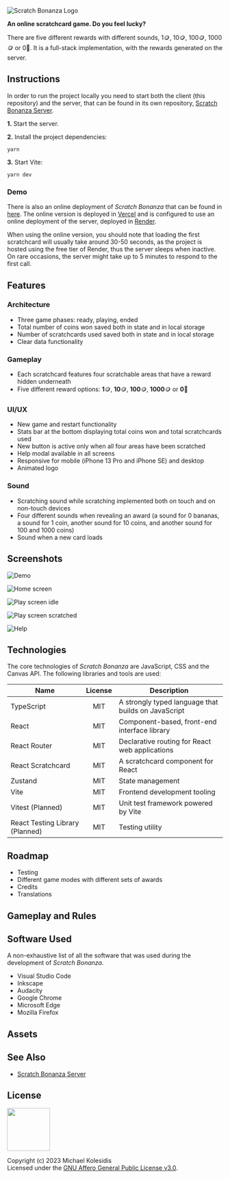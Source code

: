 ![Scratch Bonanza Logo](./public/assets/logo.png)

**An online scratchcard game. Do you feel lucky?**

There are five different rewards with different sounds, 1🪙, 10🪙, 100🪙, 1000🪙 or 0🍌. It is a full-stack implementation, with the rewards generated on the server.

## Instructions

In order to run the project locally you need to start both the client (this repository) and the server, that can be found in its own repository, [Scratch Bonanza Server](https://github.com/michaelkolesidis/scratch-bonanza-server).

**1.** Start the server.

**2.** Install the project dependencies:

```
yarn
```

**3.** Start Vite:

```
yarn dev
```

### Demo

There is also an online deployment of _Scratch Bonanza_ that can be found in [here](https://scratch-bonanza.vercel.app/). The online version is deployed in [Vercel](https://vercel.com/) and is configured to use an online deployment of the server, deployed in [Render](https://render.com/).

When using the online version, you should note that loading the first scratchcard will usually take around 30-50 seconds, as the project is hosted using the free tier of Render, thus the server sleeps when inactive. On rare occasions, the server might take up to 5 minutes to respond to the first call.

## Features

### Architecture

- Three game phases: ready, playing, ended
- Total number of coins won saved both in state and in local storage
- Number of scratchcards used saved both in state and in local storage
- Clear data functionality

### Gameplay

- Each scratchcard features four scratchable areas that have a reward hidden underneath
- Five different reward options: **1**🪙, **10**🪙, **100**🪙, **1000**🪙 or **0**🍌

### UI/UX

- New game and restart functionality
- Stats bar at the bottom displaying total coins won and total scratchcards used
- New button is active only when all four areas have been scratched
- Help modal available in all screens
- Responsive for mobile (iPhone 13 Pro and iPhone SE) and desktop
- Animated logo

### Sound

- Scratching sound while scratching implemented both on touch and on non-touch devices
- Four different sounds when revealing an award (a sound for 0 bananas, a sound for 1 coin, another sound for 10 coins, and another sound for 100 and 1000 coins)
- Sound when a new card loads

## Screenshots

![Demo](./videos/demo.gif)

![Home screen](./screenshots/screenshot_0001.png)

![Play screen idle](./screenshots/screenshot_0002.png)

![Play screen scratched](./screenshots/screenshot_0003.png)

![Help](./screenshots/screenshot_0004.png)

## Technologies

The core technologies of _Scratch Bonanza_ are JavaScript, CSS and the Canvas API. The following libraries and tools are used:

| Name                            | License | Description                                         |
| ------------------------------- | :-----: | --------------------------------------------------- |
| TypeScript                      |   MIT   | A strongly typed language that builds on JavaScript |
| React                           |   MIT   | Component-based, front-end interface library        |
| React Router                    |   MIT   | Declarative routing for React web applications      |
| React Scratchcard               |   MIT   | A scratchcard component for React                   |
| Zustand                         |   MIT   | State management                                    |
| Vite                            |   MIT   | Frontend development tooling                        |
| Vitest (Planned)                |   MIT   | Unit test framework powered by Vite                 |
| React Testing Library (Planned) |   MIT   | Testing utility                                     |

## Roadmap

- Testing
- Different game modes with different sets of awards
- Credits
- Translations

## Gameplay and Rules

## Software Used

A non-exhaustive list of all the software that was used during the development of _Scratch Bonanza_.

- Visual Studio Code
- Inkscape
- Audacity
- Google Chrome
- Microsoft Edge
- Mozilla Firefox

## Assets

## See Also

- [Scratch Bonanza Server](https://github.com/reactapex/luck-scratch-game-server)

## License

<a href="https://www.gnu.org/licenses/agpl-3.0.html"><img src="https://upload.wikimedia.org/wikipedia/commons/0/06/AGPLv3_Logo.svg" height="100px" /></a>

Copyright (c) 2023 Michael Kolesidis<br>
Licensed under the [GNU Affero General Public License v3.0](https://www.gnu.org/licenses/agpl-3.0.html).
